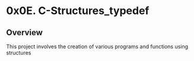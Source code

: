 # 0x0E. C-Structures_typedef

## Overview

This project involves the creation of various programs and functions using structures